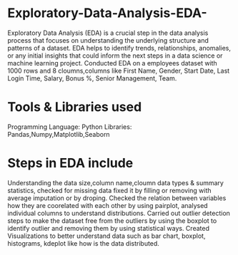 # Exploratory-Data-Analysis-EDA-
Exploratory Data Analysis (EDA) is a crucial step in the data analysis process that focuses on understanding the underlying structure and patterns of a dataset. EDA helps to identify trends, relationships, anomalies, or any initial insights that could inform the next steps in a data science or machine learning project.
Conducted EDA on a employees dataset with 1000 rows and 8 cloumns,columns like First Name, Gender, Start Date, Last Login Time, Salary, Bonus %, Senior Management, Team.

# Tools & Libraries used
Programming Language: Python
Libraries: Pandas,Numpy,Matplotlib,Seaborn

# Steps in EDA include
Understanding the data size,column name,cloumn data types & summary statistics, checked for missing data fixed it by filling or removing with average imputation or by droping.
Checked the relation between variables how they are coorelated with each other by using pairplot, analysed individual columns to understand distributions.
Carried out outlier detection steps to make the dataset free from the outliers by using the boxplot to identify outlier and removing them by using statistical ways.
Created Visualizations to better understand data such as bar chart, boxplot, histograms, kdeplot like how is the data distributed.
